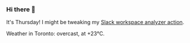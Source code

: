 ### Hi there :wave:

It's Thursday! I might be tweaking my [Slack workspace analyzer action](https://github.com/bewuethr/slack-analyzer).

Weather in Toronto: overcast, at +23°C.
